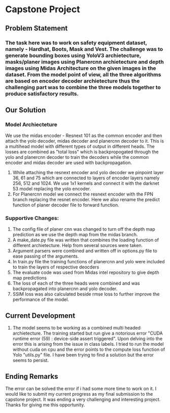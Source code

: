 # Capstone Project 

## Problem Statement 

### The task here was to work on safety equipment dataset, namely - Hardhat, Boots, Mask and Vest. The challenge was to generate bounding boxes using YoloV3 archietecture, masks/planer images using Planercnn archietecture and depth images using Midas Architecture on the given images in the dataset. From the model point of view, all the three algorithms are based on encoder decoder archietecture thus the challenging part was to combine the three models together to produce satisfactory results. 

## Our Solution

### Model Archiecteture
We use the midas encoder - Resnext 101 as the common encoder and then attach the yolo decoder, midas decoder and planercnn decoder to it. This is a multihead model with different types of output in different heads. The losses are combined as "total loss" which is backpropogated through the yolo and planercnn decoder to train the decoders while the common encoder and midas decoder are used with backpropagation. 

1. While attaching the resnext encoder and yolo decoder we pinpoint layer 36, 61 and 75 which are connected to layers of encoder layers namely 256, 512 and 1024. We use 1x1 kernels and connect it with the darknet 53 model replacing the yolo encoder. 
2. For Planercnn model we connect the resnext encoder with the FPN branch replacing the resnet encoder. Here we also rename the predict function of planer decoder file to forward function.

### Supportive Changes:
1. The config file of planer cnn was changed to turn off the depth map prediction as we use the depth map from the midas branch.
2. A make_date.py file was written that combines the loading function of different archietecture. Help from several sources were taken.
3. Argument parsers were combined and written off in options.py file to ease passing of the arguments.
4. In train.py file the training functions of planercnn and yolo were included to train the layers of respective deocders
5. The evaluate code was used from Midas intel repository to give depth map predictions
6. The loss of each of the three heads were combined and was backpropagated into planercnn and yolo decoder.
7. SSIM loss was also calculated beside rmse loss to further improve the performance of the model.


## Current Development

1. The model seems to be working as a combined multi headed archietecture. The training started but run give a notorious error "CUDA runtime error (59) : device-side assert triggered". Upon delving into the error this is arising from the issue in class labels. I tried to run the model without cuda on cpu and the error points to the compute loss function of Yolo "utils.py" file. I have been trying to find a solution but the error seems to persist. 


## Ending Remarks

The error can be solved the error if i had some more time to work on it. I would like to submit my current progress as my final submission to the capstone project. It was ending a very challenging and interesting project. Thanks for giving me this opportunity.


 
